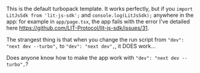 This is the default turbopack template. It works perfectly, but if you `import LitJsSdk from 'lit-js-sdk';` and `console.log(LitJsSdk);` anywhere in the app: for example in `app/page.tsx`, the app fails with the error I've detailed here https://github.com/LIT-Protocol/lit-js-sdk/issues/31.  

The strangest thing is that when you change the run script from `"dev": "next dev --turbo",` to `"dev": "next dev",`, it DOES work...

Does anyone know how to make the app work with `"dev": "next dev --turbo",`?
